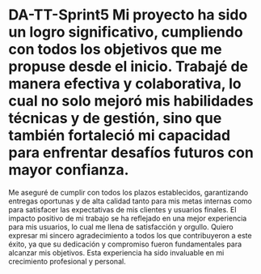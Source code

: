 # DA-TT-Sprint5 Mi proyecto ha sido un logro significativo, cumpliendo con todos los objetivos que me propuse desde el inicio. Trabajé de manera efectiva y colaborativa, lo cual no solo mejoró mis habilidades técnicas y de gestión, sino que también fortaleció mi capacidad para enfrentar desafíos futuros con mayor confianza.

Me aseguré de cumplir con todos los plazos establecidos, garantizando entregas oportunas y de alta calidad tanto para mis metas internas como para satisfacer las expectativas de mis clientes y usuarios finales. El impacto positivo de mi trabajo se ha reflejado en una mejor experiencia para mis usuarios, lo cual me llena de satisfacción y orgullo. Quiero expresar mi sincero agradecimiento a todos los que contribuyeron a este éxito, ya que su dedicación y compromiso fueron fundamentales para alcanzar mis objetivos. Esta experiencia ha sido invaluable en mi crecimiento profesional y personal.
